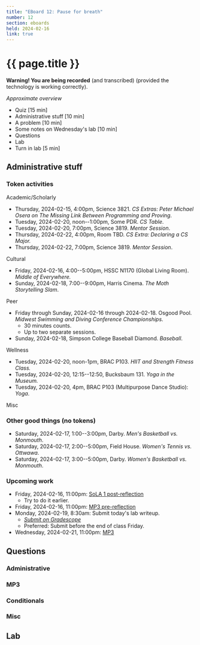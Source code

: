 ```yaml
---
title: "EBoard 12: Pause for breath"
number: 12
section: eboards
held: 2024-02-16
link: true
---
```

# {{ page.title }}

**Warning! You are being recorded** (and transcribed) (provided the technology
is working correctly).

_Approximate overview_

* Quiz [15 min]
* Administrative stuff [10 min]
* A problem [10 min]
* Some notes on Wednesday's lab [10 min]
* Questions
* Lab
* Turn in lab [5 min]

Administrative stuff
--------------------

### Token activities

Academic/Scholarly

* Thursday, 2024-02-15, 4:00pm, Science 3821.
  _CS Extras: Peter Michael Osera on The Missing Link Between Programming 
  and Proving_.
* Tuesday, 2024-02-20, noon--1:00pm, Some PDR.
  _CS Table_.
* Tuesday, 2024-02-20, 7:00pm, Science 3819.
  _Mentor Session_.
* Thursday, 2024-02-22, 4:00pm, Room TBD.
  _CS Extra: Declaring a CS Major._
* Thursday, 2024-02-22, 7:00pm, Science 3819.
  _Mentor Session_.

Cultural

* Friday, 2024-02-16, 4:00--5:00pm, HSSC N1170 (Global Living Room).
  _Middle of Everywhere._
* Sunday, 2024-02-18, 7:00--9:00pm, Harris Cinema.
  _The Moth Storytelling Slam_.

Peer

* Friday through Sunday, 2024-02-16 through 2024-02-18. Osgood Pool.
  _Midwest Swimming and Diving Conference Championships_.
    * 30 minutes counts.
    * Up to two separate sessions.
* Sunday, 2024-02-18, Simpson College Baseball Diamond.
  _Baseball_.

Wellness

* Tuesday, 2024-02-20, noon-1pm, BRAC P103.
  _HIIT and Strength Fitness Class._
* Tuesday, 2024-02-20, 12:15--12:50, Bucksbaum 131.
  _Yoga in the Museum._
* Tuesday, 2024-02-20, 4pm, BRAC P103 (Multipurpose Dance Studio):
  _Yoga_.

Misc

### Other good things (no tokens)

* Saturday, 2024-02-17, 1:00--3:00pm, Darby.
  _Men's Basketball vs. Monmouth_.
* Saturday, 2024-02-17, 2:00--5:00pm, Field House.
  _Women's Tennis vs. Ottwawa_.
* Saturday, 2024-02-17, 3:00--5:00pm, Darby.
  _Women's Basketball vs. Monmouth_.

### Upcoming work

* Friday, 2024-02-16, 11:00pm: [SoLA 1 post-reflection](https://www.gradescope.com/courses/690100/assignments/3974516)
    * Try to do it earlier.
* Friday, 2024-02-16, 11:00pm: [MP3 pre-reflection](https://www.gradescope.com/courses/690100/assignments/4087963)
* Monday, 2024-02-19, 8:30am: Submit today's lab writeup.
    * [_Submit on Gradescope_](https://www.gradescope.com/courses/690100/assignments/4087975)
    * Preferred: Submit before the end of class Friday.
* Wednesday, 2024-02-21, 11:00pm: [MP3](../mps/mp3)

Questions
---------

### Administrative

### MP3

### Conditionals

### Misc

Lab
---

